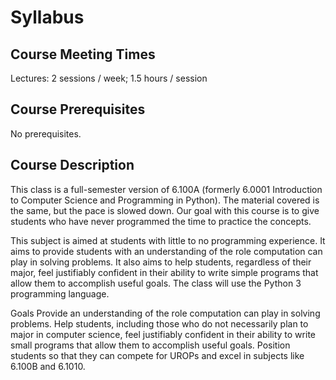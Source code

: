 # Syllabus

## Course Meeting Times
Lectures: 2 sessions / week; 1.5 hours / session

## Course Prerequisites
No prerequisites.

## Course Description
This class is a full-semester version of 6.100A (formerly 6.0001 Introduction to Computer Science and Programming in Python). The material covered is the same, but the pace is slowed down. Our goal with this course is to give students who have never programmed the time to practice the concepts.

This subject is aimed at students with little to no programming experience. It aims to provide students with an understanding of the role computation can play in solving problems. It also aims to help students, regardless of their major, feel justifiably confident in their ability to write simple programs that allow them to accomplish useful goals. The class will use the Python 3 programming language.

Goals
Provide an understanding of the role computation can play in solving problems.
Help students, including those who do not necessarily plan to major in computer science, feel justifiably confident in their ability to write small programs that allow them to accomplish useful goals.
Position students so that they can compete for UROPs and excel in subjects like 6.100B and 6.1010.
